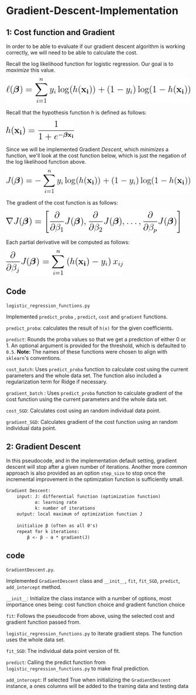 # Gradient-Descent-Implementation

## 1: Cost function and Gradient

In order to be able to evaluate if our gradient descent algorithm is working
correctly, we will need to be able to calculate the cost.

Recall the log likelihood function for logistic regression. Our goal is to *maximize* this value.

![Cost Function](images/likelihood.png)
<!--
\ell(\boldsymbol\beta) = \sum_{i=1}^{n} y_i \log ( h(\mathbf{x_i}) ) + (1-y_i) \log (1 - h(\mathbf{x_i}))
-->

Recall that the hypothesis function *h* is defined as follows:

![hypothesis](images/hypothesis.png)
<!--
h(\mathbf{x_i}) = \frac{1}{1+e^{-\boldsymbol\beta\mathbf{x_i}}}
-->

Since we will be implemented Gradient *Descent*, which *minimizes* a function, we'll look at the cost function below, which is just the negation of the log likelihood function above.

![cost function](images/cost.png)
<!--
J(\boldsymbol\beta) = - \sum_{i=1}^{n} y_i \log ( h(\mathbf{x_i}) ) + (1-y_i) \log (1 - h(\mathbf{x_i}))
-->

The gradient of the cost function is as follows:

![gradient](images/gradient.png)
<!--
\nabla J(\boldsymbol\beta) =
\left[
\frac\partial{\partial\beta_1}J(\boldsymbol\beta),
\frac\partial{\partial\beta_2}J(\boldsymbol\beta),
\ldots,
\frac\partial{\partial\beta_p}J(\boldsymbol\beta)
\right]
-->

Each partial derivative will be computed as follows:

![partial](images/partial.png)
<!--
\frac\partial{\partial\beta_j}J(\boldsymbol\beta) =
\sum_{i=1}^n \left( h(\mathbf{x_i}) - y_i \right ) x_{ij}
-->

## Code
`logistic_regression_functions.py`

Implemented  `predict_proba` , `predict`, `cost` and `gradient` functions.

`predict_proba`: calculates the result of `h(x)` for the given coefficients.

`predict`: Rounds the proba values so that we get a prediction of either 0 or 1. An optional argument is provided for the threshold, which is defaulted to `0.5`.  **Note:** The names of these functions were chosen to align with `sklearn`'s conventions.

`cost_batch`: Uses `predict_proba` function to calculate cost using the current parameters and the whole
data set. The function also included a regularization term for Ridge if necessary.

`gradient_batch` : Uses `predict_proba` function to calculate gradient of the cost function using the current parameters and the whole data set.

`cost_SGD`: Calculates cost using an random individual data point.

`gradient_SGD`: Calculates gradient of the cost function using an random individual data point.

## 2: Gradient Descent

In this pseudocode, and in the implementation default setting, gradient descent will stop after a given number of iterations. Another more common approach is also provided as an option `step_size` to stop once the incremental improvement in the optimization function is sufficiently small.

    Gradient Descent:
        input: J: differential function (optimization function)
               α: learning rate
               k: number of iterations
        output: local maximum of optimization function J

        initialize β (often as all 0's)
        repeat for k iterations:
            β <- β - α * gradient(J)

## code
`GradientDescent.py`.

Implemented `GradientDescent` class and `__init__`, `fit`, `fit_SGD`, `predict`, `add_intercept` method.

`__init__`: Initialize the class instance with a number of options, most importance ones being: cost function choice and gradient function choice

`fit`: Follows the pseudocode from above, using the selected cost and gradient function passed from.

`logistic_regression_functions.py` to iterate gradient steps. The function uses the whole data set.

`fit_SGD`: The individual data point version of fit.

`predict`: Calling the predict function from `logistic_regression_functions.py` to make final prediction.

`add_intercept`: If selected True when initializing the `GradientDescent` instance, a ones columns will be added to the training data and testing data
